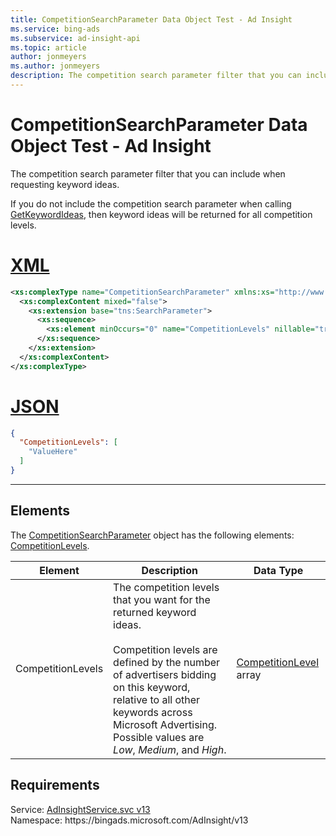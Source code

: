 ```yaml
---
title: CompetitionSearchParameter Data Object Test - Ad Insight
ms.service: bing-ads
ms.subservice: ad-insight-api
ms.topic: article
author: jonmeyers
ms.author: jonmeyers
description: The competition search parameter filter that you can include when requesting keyword ideas.(test)
---
```

# CompetitionSearchParameter Data Object Test - Ad Insight
The competition search parameter filter that you can include when requesting keyword ideas.

If you do not include the competition search parameter when calling [GetKeywordIdeas](getkeywordideas.md), then keyword ideas will be returned for all competition levels.

# [XML](#tab/xml)

```xml
<xs:complexType name="CompetitionSearchParameter" xmlns:xs="http://www.w3.org/2001/XMLSchema">
  <xs:complexContent mixed="false">
    <xs:extension base="tns:SearchParameter">
      <xs:sequence>
        <xs:element minOccurs="0" name="CompetitionLevels" nillable="true" type="tns:ArrayOfCompetitionLevel" />
      </xs:sequence>
    </xs:extension>
  </xs:complexContent>
</xs:complexType>
```

# [JSON](#tab/json)

```json
{
  "CompetitionLevels": [
    "ValueHere"
  ]
}
```

-----

## <a name="elements"></a>Elements

The [CompetitionSearchParameter](competitionsearchparameter.md) object has the following elements: [CompetitionLevels](#competitionlevels).

|Element|Description|Data Type|
|-----------|---------------|-------------|
|<a name="competitionlevels"></a>CompetitionLevels|The competition levels that you want for the returned keyword ideas.<br/><br/>Competition levels are defined by the number of advertisers bidding on this keyword, relative to all other keywords across Microsoft Advertising. Possible values are *Low*, *Medium*, and *High*.|[CompetitionLevel](competitionlevel.md) array|

## Requirements
Service: [AdInsightService.svc v13](https://adinsight.api.bingads.microsoft.com/Api/Advertiser/AdInsight/v13/AdInsightService.svc)  
Namespace: https\://bingads.microsoft.com/AdInsight/v13  

